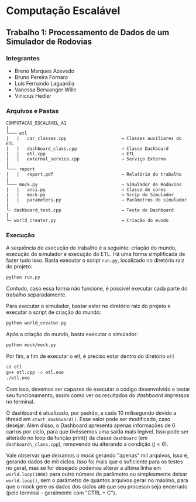 # Computação Escalável

## Trabalho 1: Processamento de Dados de um Simulador de Rodovias

### Integrantes
 - Breno Marques Azevedo
 - Bruno Pereira Fornaro
 - Luis Fernando Laguardia
 - Vanessa Berwanger Wille
 - Vinicius Hedler
 
### Arquivos e Pastas

```
COMPUTACAO_ESCALAVEL_A1
|
└─── etl
|   |   car_classes.cpp                     → Classes auxiliares do ETL
|   |   dashboard_class.cpp                 → Classe Dashboard
|   |   etl.cpp                             → ETL
|   |   external_service.cpp                → Serviço Externo
|
└─── report
|   |   report.pdf                          → Relatório do trabalho
|
└─── mock.py                                → Simulador de Rodovias
|   |   ansi.py                             → Classe de cores
|   |   mock.py                             → Scrip do Simulador
|   |   parameters.py                       → Parâmetros do simulador
|
└─ dashboard_test.cpp                       → Teste do Dashboard
|
└─ world_creator.py                         → Criação do mundo
```

### Execução

A sequência de execução do trabalho é a seguinte: criação do mundo, execução do simulador e execução do ETL. Há uma forma simplificada de fazer tudo isso. Basta executar o script `run.py`, localizado no diretório raiz do projeto:

```bash
python run.py
```

Contudo, caso essa forma não funcione, é possível executar cada parte do trabalho separadamente.

Para executar o simulador, bastar estar no diretório raiz do projeto e executar o script de criação do mundo:

```bash
python world_creator.py
```

Após a criação do mundo, basta executar o simulador:

```bash
python mock/mock.py
```

Por fim, a fim de executar o etl, é preciso estar dentro do diretório `etl`

```bash 
cd etl
g++ etl.cpp -o etl.exe
./etl.exe
```

Com isso, devemos ser capazes de executar o código desenvolvido e testar seu funcionamento, assim como ver os resultados do _dashboard_ impressos no terminal.

O dashboard é atualizado, por padrão, a cada 10 milisegundo devido a thread em `start_dashboard()`. Esse valor pode ser modificado, caso desejar. 
Além disso, o Dashboard apresenta apenas informações de 6 carros por ciclo, para que tivéssemos uma saída mais legível. Isso pode ser alterado no loop da função print() da classe `dashboard` (em `dashboard\_class.cpp`), removendo ou alterando a condição ($j < 6$).

Vale observar que deixamos o _mock_ gerando "apenas" mil arquivos, isso é, gerando dados de mil ciclos. Isso foi mais que o suficiente para os testes no geral, mas se for desejado podemos alterar a última linha em `world.loop(1000)` para outro número de parâmetro ou simplesmente deixar `world.loop()`, sem o parâmetro de quantos arquivos gerar no máximo, para que o mock gere os dados dos ciclos até que seu processo seja encerrado (pelo terminal - geralmente com "CTRL + C").

